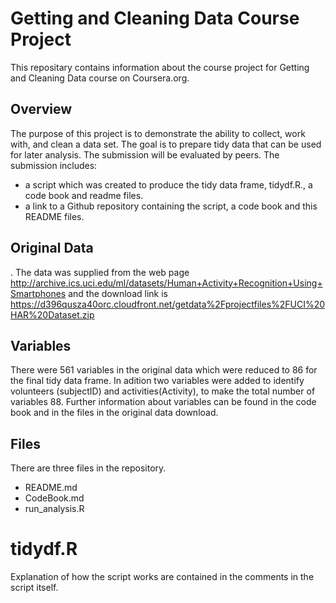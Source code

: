 # Getting and Cleaning Data Course Project

This repositary contains information about the course project for Getting and Cleaning Data  course on Coursera.org. 
## Overview
The purpose of this project is to demonstrate the ability to collect, work with, and clean a data set. The goal is to prepare tidy data that can be used for later analysis. The submission will be evaluated by peers. The submission includes:
*  a script which was created to produce the tidy data frame, tidydf.R., a code book and readme files.
* a link to a Github repository containing the script, a code book and this README files.

## Original Data
. The data was supplied from the web page http://archive.ics.uci.edu/ml/datasets/Human+Activity+Recognition+Using+Smartphones 
and the download link is https://d396qusza40orc.cloudfront.net/getdata%2Fprojectfiles%2FUCI%20HAR%20Dataset.zip 

## Variables
There were 561 variables in the original data which were reduced to 86 for the final tidy data frame. In adition two variables were added to identify volunteers (subjectID) and activities(Activity), to make the total number of variables 88. Further information about variables can be found in the code book and in the files in the original data download.

## Files
There are three files in the repository.
* README.md
* CodeBook.md
* run_analysis.R
# tidydf.R
Explanation of how the script works are contained in the comments in the script itself.
